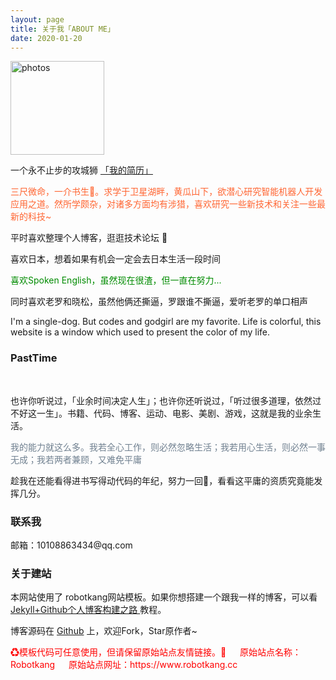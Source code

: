 ```yaml
---
layout: page
title: 关于我「ABOUT ME」 
date: 2020-01-20
---
```

<a href="/photos/" target="_blank"><img src="https://blog.theten52.cn/images/avatar.jpg" width="150" height="150" alt="photos"/></a>

<p>
一个永不止步的攻城狮 <a href="/Mr.Kang_Developer/" target="_blank"> 「我的简历」 </a>    



<div style="color:#FF6633">
<p>	三尺微命，一介书生🧒。求学于卫星湖畔，黄瓜山下，欲潜心研究智能机器人开发应用之道。然所学颇杂，对诸多方面均有涉猎，喜欢研究一些新技术和关注一些最新的科技~ 
</p>
</div>
<p>
平时喜欢整理个人博客，逛逛技术论坛 💯     
<p>
喜欢日本，想着如果有机会一定会去日本生活一段时间        
<div style="color:#008B00">
<p>
喜欢Spoken English，虽然现在很渣，但一直在努力...        
</p>

</div>
<p>
同时喜欢老罗和晓松，虽然他俩还撕逼，罗跟谁不撕逼，爱听老罗的单口相声           
<p>
I'm a single-dog.  But codes and godgirl are my favorite.  Life is colorful, this website   is a window which used to present the color of my life.       

<p>
<h3> PastTime</h3>   
<!-- <img src="https://v2.jinrishici.com/one.svg?font-size=20&spacing=2&color=DarkViolet">  -->
<br />
<p>

也许你听说过，「业余时间决定人生」；也许你还听说过，「听过很多道理，依然过不好这一生」。书籍、代码、博客、运动、电影、美剧、游戏，这就是我的业余生活。            


<div style="color:#708090">
<p>
     我的能力就这么多。我若全心工作，则必然忽略生活；我若用心生活，则必然一事无成；我若两者兼顾，又难免平庸
</p>
</div>
<p>
趁我在还能看得进书写得动代码的年纪，努力一回💪，看看这平庸的资质究竟能发挥几分。

<p>

<h3> 联系我 </h3>         
<script>
	function mousemethod(op,imgid){
	document.getElementById(imgid).style.display=op;
	}
</script>

<p>
邮箱：10108863434@qq.com &emsp; 
<p>


<h3> 关于建站 </h3>   
<p>
本网站使用了 robotkang网站模板。如果你想搭建一个跟我一样的博客，可以看
<a href="https://robotkang.cc/1733.html"> Jekyll+Github个人博客构建之路 </a>
教程。

<p>

博客源码在 <a target="_blank" href='https://github.com/MengZheK/kangblog-theme' target="_blank" >Github</a> 上，欢迎Fork，Star原作者~         
<p>

<div style="color:#FF0000">
<p>
♻模板代码可任意使用，但请保留原始站点友情链接。👣   
&emsp;      
原始站点名称：Robotkang &emsp;        
原始站点网址：https://www.robotkang.cc &emsp;         
</p>
</div>
